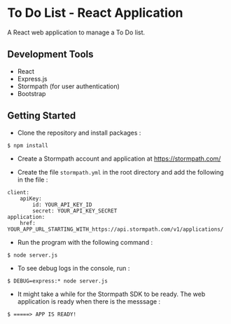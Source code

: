 # To Do List - React Application

A React web application to manage a To Do list.

## Development Tools

* React
* Express.js
* Stormpath (for user authentication)
* Bootstrap

## Getting Started

* Clone the repository and install packages :

```
$ npm install
```

* Create a Stormpath account and application at <https://stormpath.com/>

* Create the file `stormpath.yml` in the root directory and add the following in the file :

```
client:
    apiKey:
        id: YOUR_API_KEY_ID
        secret: YOUR_API_KEY_SECRET
application:
    href: YOUR_APP_URL_STARTING_WITH_https://api.stormpath.com/v1/applications/
```

* Run the program with the following command :

```
$ node server.js
```

* To see debug logs in the console, run :

```
$ DEBUG=express:* node server.js
```

* It might take a while for the Stormpath SDK to be ready. The web application is ready when there is the messsage :

```
$ =====> APP IS READY!
```
